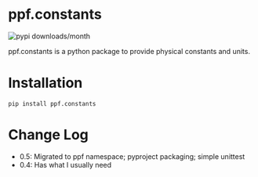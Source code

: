 # ppf.constants

<img alt="pypi downloads/month" src="https://img.shields.io/pypi/dm/ppf.constants.svg">

ppf.constants is a python package to provide physical constants and units.


# Installation

```
pip install ppf.constants
```


# Change Log

* 0.5: Migrated to ppf namespace; pyproject packaging; simple unittest
* 0.4: Has what I usually need
